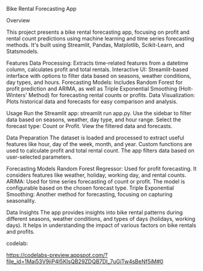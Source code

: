 Bike Rental Forecasting App

Overview

This project presents a bike rental forecasting app, focusing on profit and rental count predictions using machine learning and time series forecasting methods. It's built using Streamlit, Pandas, Matplotlib, Scikit-Learn, and Statsmodels.

Features Data Processing: Extracts time-related features from a datetime column, calculates profit and total rentals. Interactive UI: Streamlit-based interface with options to filter data based on seasons, weather conditions, day types, and hours. Forecasting Models: Includes Random Forest for profit prediction and ARIMA, as well as Triple Exponential Smoothing (Holt-Winters' Method) for forecasting rental counts or profits. Data Visualization: Plots historical data and forecasts for easy comparison and analysis.

Usage Run the Streamlit app: streamlit run app.py. Use the sidebar to filter data based on seasons, weather, day type, and hour range. Select the forecast type: Count or Profit. View the filtered data and forecasts.

Data Preparation The dataset is loaded and processed to extract useful features like hour, day of the week, month, and year. Custom functions are used to calculate profit and total rental count. The app filters data based on user-selected parameters.

Forecasting Models Random Forest Regressor: Used for profit forecasting. It considers features like weather, holiday, working day, and rental counts. ARIMA: Used for time series forecasting of count or profit. The model is configurable based on the chosen forecast type. Triple Exponential Smoothing: Another method for forecasting, focusing on capturing seasonality.

Data Insights The app provides insights into bike rental patterns during different seasons, weather conditions, and types of days (holidays, working days). It helps in understanding the impact of various factors on bike rentals and profits.

codelab:

https://codelabs-preview.appspot.com/?file_id=1Maj53V9jiP4I5KIsQB29ZDQB7DI_7uGiTw4sBeNf5iM#0
